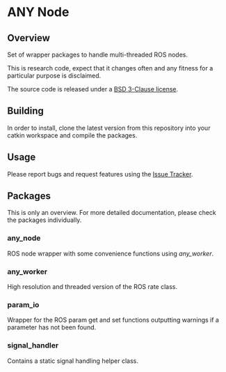# ANY Node

## Overview

Set of wrapper packages to handle multi-threaded ROS nodes.

This is research code, expect that it changes often and any fitness for a particular purpose is disclaimed.

The source code is released under a [BSD 3-Clause license](LICENSE).

## Building

In order to install, clone the latest version from this repository into your catkin workspace and compile the packages.

## Usage

Please report bugs and request features using the [Issue Tracker](https://bitbucket.org/leggedrobotics/any_node/issues).

## Packages

This is only an overview. For more detailed documentation, please check the packages individually.


### any_node

ROS node wrapper with some convenience functions using *any_worker*.

### any_worker

High resolution and threaded version of the ROS rate class.

### param_io

Wrapper for the ROS param get and set functions outputting warnings if a parameter has not been found.

### signal_handler

Contains a static signal handling helper class.



